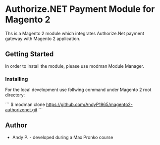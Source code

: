 # Authorize.NET Payment Module for Magento 2

Ths is a Magento 2 module which integrates Authorize.Net payment gateway with Magento 2 application.

## Getting Started

In order to install the module, please use modman Module Manager.

### Installing

For the local development use follwing command under Magento 2 root directory:

´´´
$ modman clone https://github.com/AndyP1965/magento2-authorizenet.git
´´´

## Author

* Andy P. - developed during a Max Pronko course
